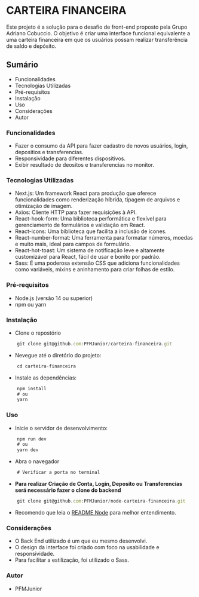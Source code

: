 # CARTEIRA FINANCEIRA

Este projeto é a solução para o desafio de front-end proposto pela Grupo Adriano Cobuccio. O objetivo é criar uma interface funcional equivalente a uma carteira financeira em que os usuários possam realizar transferência de saldo e depósito.

## Sumário
- Funcionalidades
- Tecnologias Utilizadas
- Pré-requisitos
- Instalação
- Uso
- Considerações
- Autor

### Funcionalidades
- Fazer o consumo da API para fazer cadastro de novos usuários, login, depositios e transferencias.
- Responsividade para diferentes dispositivos.
- Exibir resultado de deositos e transferencias no monitor.

### Tecnologias Utilizadas
- Next.js: Um framework React para produção que oferece funcionalidades como renderização híbrida, tipagem de arquivos e otimização de imagem.
- Axios: Cliente HTTP para fazer requisições à API.
- React-hook-form: Uma biblioteca performática e flexível para gerenciamento de formulários e validação em React.
- React-icons: Uma biblioteca que facilita a inclusão de icones.
- React-number-format: Uma ferramenta para formatar números, moedas e muito mais, ideal para campos de formulário.
- React-hot-toast: Um sistema de notificação leve e altamente customizável para React, fácil de usar e bonito por padrão.
- Sass: É  uma poderosa extensão CSS que adiciona funcionalidades como variáveis, mixins e aninhamento para criar folhas de estilo.

### Pré-requisitos
- Node.js (versão 14 ou superior)
- npm ou yarn

### Instalação
- Clone o repostório
```js
    git clone git@github.com:PFMJunior/carteira-financeira.git
```
- Nevegue até o diretório do projeto:
```js
    cd carteira-financeira
```
- Instale as dependências:
```js
    npm install
    # ou
    yarn
```

### Uso
- Inicie o servidor de desenvolvimento:
```js
    npm run dev
    # ou
    yarn dev
```
- Abra o navegador
```js
    # Verificar a porta no terminal
```
- **Para  realizar Criação de Conta, Login, Deposito ou Transferencias será necessário fazer o clone do backend**
```js
    git clone git@github.com:PFMJunior/node-carteira-financeira.git
```
- Recomendo que leia o [README Node](https://github.com/PFMJunior/node-carteira-financeira/blob/master/README.md) para melhor entendimento.

### Considerações
- O Back End utilizado é um que eu mesmo desenvolvi.
- O design da interface foi criado com foco na usabilidade e responsividade.
- Para facilitar a estilização, foi utilizado o Sass.

### Autor
- PFMJunior